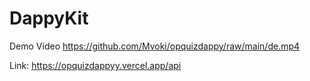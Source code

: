 # DappyKit 
Demo Video https://github.com/Mvoki/opquizdappy/raw/main/de.mp4

Link: https://opquizdappyy.vercel.app/api
